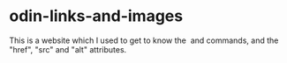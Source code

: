 # odin-links-and-images

This is a website which I used to get to know the <img> and <a> commands, and the "href", "src" and "alt" attributes.
